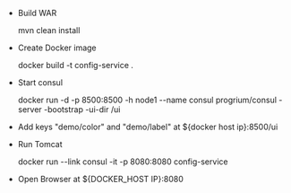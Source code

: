 * Build WAR

     mvn clean install
     
* Create Docker image

     docker build -t config-service .

* Start consul

    docker run -d -p 8500:8500 -h node1 --name consul progrium/consul -server -bootstrap -ui-dir /ui 

* Add keys "demo/color" and "demo/label" at ${docker host ip}:8500/ui

* Run Tomcat

     docker run --link consul -it -p 8080:8080 config-service
               
* Open Browser at ${DOCKER_HOST IP}:8080
